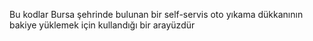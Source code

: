 Bu kodlar Bursa şehrinde bulunan bir self-servis oto yıkama dükkanının bakiye yüklemek için kullandığı bir arayüzdür
